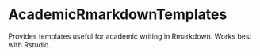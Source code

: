 # AcademicRmarkdownTemplates
Provides templates useful for academic writing in Rmarkdown. Works best with Rstudio.
